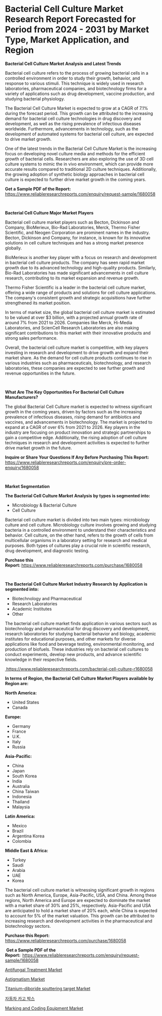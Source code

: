 <p><h1>Bacterial Cell Culture Market Research Report Forecasted for Period from 2024 -  2031 by Market Type, Market Application, and Region</h1></p><p><strong>Bacterial Cell Culture Market Analysis and Latest Trends</strong></p>
<p><p>Bacterial cell culture refers to the process of growing bacterial cells in a controlled environment in order to study their growth, behavior, and response to various stimuli. This technique is widely used in research laboratories, pharmaceutical companies, and biotechnology firms for a variety of applications such as drug development, vaccine production, and studying bacterial physiology.</p><p>The Bacterial Cell Culture Market is expected to grow at a CAGR of 7.1% during the forecast period. This growth can be attributed to the increasing demand for bacterial cell culture technologies in drug discovery and development, as well as the rising prevalence of infectious diseases worldwide. Furthermore, advancements in technology, such as the development of automated systems for bacterial cell culture, are expected to drive market growth.</p><p>One of the latest trends in the Bacterial Cell Culture Market is the increasing focus on developing novel culture media and methods for the efficient growth of bacterial cells. Researchers are also exploring the use of 3D cell culture systems to mimic the in vivo environment, which can provide more accurate results compared to traditional 2D culture techniques. Additionally, the growing adoption of synthetic biology approaches in bacterial cell culture is expected to further drive market growth in the coming years.</p></p>
<p><strong>Get a Sample PDF of the Report:&nbsp;</strong> <a href="https://www.reliableresearchreports.com/enquiry/request-sample/1680058">https://www.reliableresearchreports.com/enquiry/request-sample/1680058</a></p>
<p>&nbsp;</p>
<p><strong>Bacterial Cell Culture Major Market Players</strong></p>
<p><p>Bacterial cell culture market players such as Becton, Dickinson and Company, BioMerieux, Bio-Rad Laboratories, Merck, Thermo Fisher Scientific, and Neogen Corporation are prominent names in the industry. Becton, Dickinson and Company, for instance, is known for its innovative solutions in cell culture techniques and has a strong market presence globally.</p><p>BioMerieux is another key player with a focus on research and development in bacterial cell culture products. The company has seen rapid market growth due to its advanced technology and high-quality products. Similarly, Bio-Rad Laboratories has made significant advancements in cell culture research, contributing to its market expansion and revenue growth.</p><p>Thermo Fisher Scientific is a leader in the bacterial cell culture market, offering a wide range of products and solutions for cell culture applications. The company's consistent growth and strategic acquisitions have further strengthened its market position.</p><p>In terms of market size, the global bacterial cell culture market is estimated to be valued at over $3 billion, with a projected annual growth rate of around 7% from 2021 to 2026. Companies like Merck, Hi-Media Laboratories, and ScienCell Research Laboratories are also making significant contributions to this market with their innovative products and strong sales performance.</p><p>Overall, the bacterial cell culture market is competitive, with key players investing in research and development to drive growth and expand their market share. As the demand for cell culture products continues to rise in various industries such as pharmaceuticals, biotechnology, and research laboratories, these companies are expected to see further growth and revenue opportunities in the future.</p></p>
<p>&nbsp;</p>
<p><strong>What Are The Key Opportunities For Bacterial Cell Culture Manufacturers?</strong></p>
<p><p>The global Bacterial Cell Culture market is expected to witness significant growth in the coming years, driven by factors such as the increasing prevalence of infectious diseases, rising demand for antibiotics and vaccines, and advancements in biotechnology. The market is projected to expand at a CAGR of over 6% from 2021 to 2026. Key players in the industry are focusing on product innovation and strategic partnerships to gain a competitive edge. Additionally, the rising adoption of cell culture techniques in research and development activities is expected to further drive market growth in the future.</p></p>
<p><strong>Inquire or Share Your Questions If Any Before Purchasing This Report:</strong> <a href="https://www.reliableresearchreports.com/enquiry/pre-order-enquiry/1680058">https://www.reliableresearchreports.com/enquiry/pre-order-enquiry/1680058</a></p>
<p>&nbsp;</p>
<p><strong>Market Segmentation</strong></p>
<p><strong>The Bacterial Cell Culture Market Analysis by types is segmented into:</strong></p>
<p><ul><li>Microbiology & Bacterial Culture</li><li>Cell Culture</li></ul></p>
<p><p>Bacterial cell culture market is divided into two main types: microbiology culture and cell culture. Microbiology culture involves growing and studying bacteria in a controlled environment to understand their characteristics and behavior. Cell culture, on the other hand, refers to the growth of cells from multicellular organisms in a laboratory setting for research and medical purposes. Both types of cultures play a crucial role in scientific research, drug development, and diagnostic testing.</p></p>
<p><strong>Purchase this Report:&nbsp;</strong><a href="https://www.reliableresearchreports.com/purchase/1680058">https://www.reliableresearchreports.com/purchase/1680058</a></p>
<p>&nbsp;</p>
<p><strong>The Bacterial Cell Culture Market Industry Research by Application is segmented into:</strong></p>
<p><ul><li>Biotechnology and Pharmaceutical</li><li>Research Laboratories</li><li>Academic Institutes</li><li>Other</li></ul></p>
<p><p>The bacterial cell culture market finds application in various sectors such as biotechnology and pharmaceutical for drug discovery and development, research laboratories for studying bacterial behavior and biology, academic institutes for educational purposes, and other markets for diverse applications like food and beverage testing, environmental monitoring, and production of biofuels. These industries rely on bacterial cell cultures to conduct experiments, develop new products, and advance scientific knowledge in their respective fields.</p></p>
<p><a href="https://www.reliableresearchreports.com/bacterial-cell-culture-r1680058">&nbsp;https://www.reliableresearchreports.com/bacterial-cell-culture-r1680058</a></p>
<p><strong>In terms of Region, the Bacterial Cell Culture Market Players available by Region are:</strong></p>
<p>
    <p> <strong> North America: </strong>
        <ul>
            <li>United States</li>
            <li>Canada</li>
        </ul>
        </p> 
    <p> <strong> Europe: </strong>
        <ul>
            <li>Germany</li>
            <li>France</li>
            <li>U.K.</li>
            <li>Italy</li>
            <li>Russia</li>
        </ul>
        </p> 
    <p> <strong> Asia-Pacific: </strong>
        <ul>
            <li>China</li>
            <li>Japan</li>
            <li>South Korea</li>
            <li>India</li>
            <li>Australia</li>
            <li>China Taiwan</li>
            <li>Indonesia</li>
            <li>Thailand</li>
            <li>Malaysia</li>
        </ul>
        </p> 
    <p> <strong> Latin America: </strong>
        <ul>
            <li>Mexico</li>
            <li>Brazil</li>
            <li>Argentina Korea</li>
            <li>Colombia</li>
        </ul>
        </p> 
    <p> <strong> Middle East & Africa: </strong>
        <ul>
            <li>Turkey</li>
            <li>Saudi</li>
            <li>Arabia</li>
            <li>UAE</li>
            <li>Korea</li>
        </ul>
    </p>
    </p>
<p><p>The bacterial cell culture market is witnessing significant growth in regions such as North America, Europe, Asia-Pacific, USA, and China. Among these regions, North America and Europe are expected to dominate the market with a market share of 30% and 25%, respectively. Asia-Pacific and USA are anticipated to hold a market share of 20% each, while China is expected to account for 5% of the market valuation. This growth can be attributed to increasing research and development activities in the pharmaceutical and biotechnology sectors.</p></p>
<p><strong>Purchase this Report: </strong><a href="https://www.reliableresearchreports.com/purchase/1680058">https://www.reliableresearchreports.com/purchase/1680058</a></p>
<p>&nbsp;<strong>Get a Sample PDF of the Report:&nbsp;&nbsp;</strong><a href="https://www.reliableresearchreports.com/enquiry/request-sample/1680058">https://www.reliableresearchreports.com/enquiry/request-sample/1680058</a></p>
<p><strong></strong></p>
<p><p><a href="https://github.com/fiixsa/Market-Research-Report-List-2/blob/main/antifungal-treatment-market.md">Antifungal Treatment Market</a></p><p><a href="https://github.com/Airanohannonzb68e5pb53oc1/Market-Research-Report-List-2/blob/main/astigmatism-market.md">Astigmatism Market</a></p><p><a href="https://issuu.com/reportprime-2/docs/titanium-diboride-sputtering-target-market-size-20">Titanium-diboride sputtering target Market</a></p><p><a href="https://github.com/khytkeqagplkzqvh/Market-Research-Report-List-1/blob/main/708736642724.md">자동차 카고 박스</a></p><p><a href="https://www.linkedin.com/pulse/analyzing-marking-coding-equipment-market-global-industry-perspective-hk3hf?trackingId=FL0k38VN4gYrD%2FgPrRNoyg%3D%3D">Marking and Coding Equipment Market</a></p></p>
